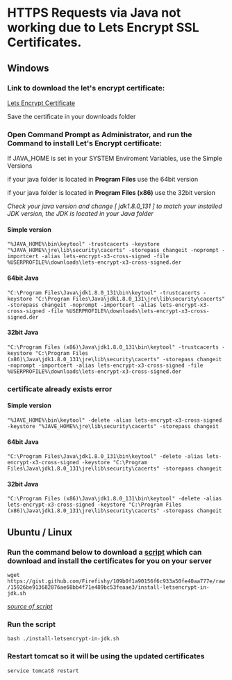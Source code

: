 
# HTTPS Requests via Java not working due to Lets Encrypt SSL Certificates.

## Windows

### Link to download the let's encrypt certificate: 

[Lets Encrypt Certificate](https://letsencrypt.org/certs/lets-encrypt-x3-cross-signed.der)

Save the certificate in your downloads folder

### Open Command Prompt as Administrator, and run the Command to install Let's Encrypt certificate:

If JAVA_HOME is set in your SYSTEM Enviroment Variables, use the Simple Versions

if your java folder is located in **Program Files** use the 64bit version

if your java folder is located in **Program Files (x86)** use the 32bit version

*Check your java version and change [ jdk1.8.0_131 ] to match your installed JDK version, the JDK is located in your Java folder*

#### Simple version
``` "%JAVA_HOME%\bin\keytool" -trustcacerts -keystore "%JAVA_HOME%\jre\lib\security\cacerts" -storepass changeit -noprompt -importcert -alias lets-encrypt-x3-cross-signed -file %USERPROFILE%\downloads\lets-encrypt-x3-cross-signed.der ```

#### 64bit Java
``` "C:\Program Files\Java\jdk1.8.0_131\bin\keytool" -trustcacerts -keystore "C:\Program Files\Java\jdk1.8.0_131\jre\lib\security\cacerts" -storepass changeit -noprompt -importcert -alias lets-encrypt-x3-cross-signed -file %USERPROFILE%\downloads\lets-encrypt-x3-cross-signed.der ```

#### 32bit Java
``` "C:\Program Files (x86)\Java\jdk1.8.0_131\bin\keytool" -trustcacerts -keystore "C:\Program Files (x86)\Java\jdk1.8.0_131\jre\lib\security\cacerts" -storepass changeit -noprompt -importcert -alias lets-encrypt-x3-cross-signed -file %USERPROFILE%\downloads\lets-encrypt-x3-cross-signed.der ```

### certificate already exists error

#### Simple version

``` "%JAVE_HOME%\bin\keytool" -delete -alias lets-encrypt-x3-cross-signed -keystore "%JAVE_HOME%\jre\lib\security\cacerts" -storepass changeit ```

#### 64bit Java
``` "C:\Program Files\Java\jdk1.8.0_131\bin\keytool" -delete -alias lets-encrypt-x3-cross-signed -keystore "C:\Program Files\Java\jdk1.8.0_131\jre\lib\security\cacerts" -storepass changeit ```

#### 32bit Java
``` "C:\Program Files (x86)\Java\jdk1.8.0_131\bin\keytool" -delete -alias lets-encrypt-x3-cross-signed -keystore "C:\Program Files (x86)\Java\jdk1.8.0_131\jre\lib\security\cacerts" -storepass changeit ```

## Ubuntu / Linux

### Run the command below to download a [script](https://gist.github.com/Firefishy/109b0f1a90156f6c933a50fe40aa777e) which can download and install the certificates for you on your server

``` wget https://gist.github.com/Firefishy/109b0f1a90156f6c933a50fe40aa777e/raw/15926be913682876ae68bb4f71e489bc53feaae3/install-letsencrypt-in-jdk.sh ```

*[source of script](https://gist.github.com/Firefishy/109b0f1a90156f6c933a50fe40aa777e)*


### Run the script
``` bash ./install-letsencrypt-in-jdk.sh ```

### Restart tomcat so it will be using the updated certificates
``` service tomcat8 restart ```
